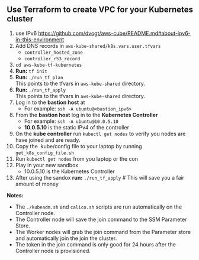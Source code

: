 
## Use Terraform to create VPC for your Kubernetes cluster

1. use IPv6 https://github.com/dvogt/aws-cube/README.md#about-ipv6-in-this-environment
1. Add DNS records in `aws-kube-shared/k8s.vars.user.tfvars`
   * ```controller_hosted_zone```
   * ```controller_r53_record```
1. `cd aws-kube-tf-kubernetes`
1. **Run:** `tf init`
1. **Run:** `./run_tf_plan`
   <br/>This points to the tfvars in `aws-kube-shared` directory.
1. **Run:** `./run_tf_apply`
   <br/>This points to the tfvars in `aws-kube-shared` directory.
1. Log in to the **bastion host** at
	* For example: `ssh -A ubuntu@<bastion_ipv6>`
1. From the **bastion host** log in to the **Kubernetes Controller**
    * For example: `ssh -A ubuntu@10.0.5.10`
    * **10.0.5.10** is the static IPv4 of the controller
1. On the **kube controller** run `kubectl get nodes` to verify you nodes are have joined and are ready.
1. Copy the .kube/config file to your laptop by running
   <br/>```get_k8s_config_file.sh```
1. Run ```kubectl get nodes``` from you laptop or the con
1. Play in your new sandbox
   * 10.0.5.10 is the Kubernetes Controller
1. After using the sandox **run:** `./run_tf_apply` # This will save you a fair amount of money

**Notes:**

* The `./kubeadm.sh` and `calico.sh` scripts are run automatically on the Controller node. 
* The Controller node will save the join command to the SSM Parameter Store.
* The Worker nodes will grab the join command from the Parameter store and automatically join the join the cluster. 
* The token in the join command is only good for 24 hours after the Controller node is provisioned.   